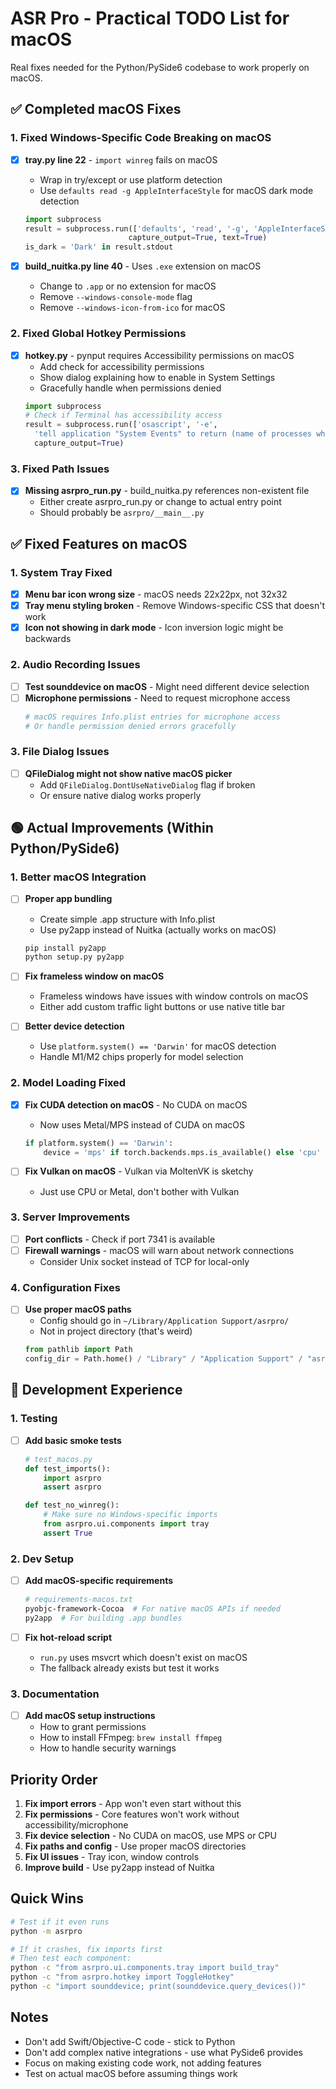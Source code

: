 # ASR Pro - Practical TODO List for macOS

Real fixes needed for the Python/PySide6 codebase to work properly on macOS.

## ✅ Completed macOS Fixes

### 1. Fixed Windows-Specific Code Breaking on macOS
- [x] **tray.py line 22** - `import winreg` fails on macOS
  - Wrap in try/except or use platform detection
  - Use `defaults read -g AppleInterfaceStyle` for macOS dark mode detection
  ```python
  import subprocess
  result = subprocess.run(['defaults', 'read', '-g', 'AppleInterfaceStyle'], 
                         capture_output=True, text=True)
  is_dark = 'Dark' in result.stdout
  ```

- [x] **build_nuitka.py line 40** - Uses `.exe` extension on macOS
  - Change to `.app` or no extension for macOS
  - Remove `--windows-console-mode` flag
  - Remove `--windows-icon-from-ico` for macOS

### 2. Fixed Global Hotkey Permissions
- [x] **hotkey.py** - pynput requires Accessibility permissions on macOS
  - Add check for accessibility permissions
  - Show dialog explaining how to enable in System Settings
  - Gracefully handle when permissions denied
  ```python
  import subprocess
  # Check if Terminal has accessibility access
  result = subprocess.run(['osascript', '-e', 
    'tell application "System Events" to return (name of processes whose frontmost is true)'],
    capture_output=True)
  ```

### 3. Fixed Path Issues
- [x] **Missing asrpro_run.py** - build_nuitka.py references non-existent file
  - Either create asrpro_run.py or change to actual entry point
  - Should probably be `asrpro/__main__.py`

## ✅ Fixed Features on macOS

### 1. System Tray Fixed
- [x] **Menu bar icon wrong size** - macOS needs 22x22px, not 32x32
- [x] **Tray menu styling broken** - Remove Windows-specific CSS that doesn't work
- [x] **Icon not showing in dark mode** - Icon inversion logic might be backwards

### 2. Audio Recording Issues  
- [ ] **Test sounddevice on macOS** - Might need different device selection
- [ ] **Microphone permissions** - Need to request microphone access
  ```python
  # macOS requires Info.plist entries for microphone access
  # Or handle permission denied errors gracefully
  ```

### 3. File Dialog Issues
- [ ] **QFileDialog might not show native macOS picker**
  - Add `QFileDialog.DontUseNativeDialog` flag if broken
  - Or ensure native dialog works properly

## 🟢 Actual Improvements (Within Python/PySide6)

### 1. Better macOS Integration
- [ ] **Proper app bundling**
  - Create simple .app structure with Info.plist
  - Use py2app instead of Nuitka (actually works on macOS)
  ```bash
  pip install py2app
  python setup.py py2app
  ```

- [ ] **Fix frameless window on macOS**
  - Frameless windows have issues with window controls on macOS
  - Either add custom traffic light buttons or use native title bar

- [ ] **Better device detection**
  - Use `platform.system() == 'Darwin'` for macOS detection
  - Handle M1/M2 chips properly for model selection

### 2. Model Loading Fixed
- [x] **Fix CUDA detection on macOS** - No CUDA on macOS
  - Now uses Metal/MPS instead of CUDA on macOS
  ```python
  if platform.system() == 'Darwin':
      device = 'mps' if torch.backends.mps.is_available() else 'cpu'
  ```

- [ ] **Fix Vulkan on macOS** - Vulkan via MoltenVK is sketchy
  - Just use CPU or Metal, don't bother with Vulkan

### 3. Server Improvements
- [ ] **Port conflicts** - Check if port 7341 is available
- [ ] **Firewall warnings** - macOS will warn about network connections
  - Consider Unix socket instead of TCP for local-only

### 4. Configuration Fixes
- [ ] **Use proper macOS paths**
  - Config should go in `~/Library/Application Support/asrpro/`
  - Not in project directory (that's weird)
  ```python
  from pathlib import Path
  config_dir = Path.home() / "Library" / "Application Support" / "asrpro"
  ```

## 🔧 Development Experience

### 1. Testing
- [ ] **Add basic smoke tests**
  ```python
  # test_macos.py
  def test_imports():
      import asrpro
      assert asrpro
  
  def test_no_winreg():
      # Make sure no Windows-specific imports
      from asrpro.ui.components import tray
      assert True
  ```

### 2. Dev Setup
- [ ] **Add macOS-specific requirements**
  ```bash
  # requirements-macos.txt
  pyobjc-framework-Cocoa  # For native macOS APIs if needed
  py2app  # For building .app bundles
  ```

- [ ] **Fix hot-reload script**
  - `run.py` uses msvcrt which doesn't exist on macOS
  - The fallback already exists but test it works

### 3. Documentation
- [ ] **Add macOS setup instructions**
  - How to grant permissions
  - How to install FFmpeg: `brew install ffmpeg`
  - How to handle security warnings

## Priority Order

1. **Fix import errors** - App won't even start without this
2. **Fix permissions** - Core features won't work without accessibility/microphone
3. **Fix device selection** - No CUDA on macOS, use MPS or CPU
4. **Fix paths and config** - Use proper macOS directories
5. **Fix UI issues** - Tray icon, window controls
6. **Improve build** - Use py2app instead of Nuitka

## Quick Wins

```bash
# Test if it even runs
python -m asrpro

# If it crashes, fix imports first
# Then test each component:
python -c "from asrpro.ui.components.tray import build_tray"
python -c "from asrpro.hotkey import ToggleHotkey"
python -c "import sounddevice; print(sounddevice.query_devices())"
```

## Notes

- Don't add Swift/Objective-C code - stick to Python
- Don't add complex native integrations - use what PySide6 provides
- Focus on making existing code work, not adding features
- Test on actual macOS before assuming things work